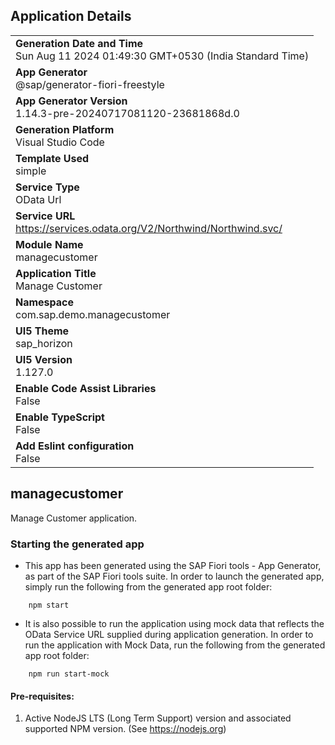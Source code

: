 ## Application Details
|               |
| ------------- |
|**Generation Date and Time**<br>Sun Aug 11 2024 01:49:30 GMT+0530 (India Standard Time)|
|**App Generator**<br>@sap/generator-fiori-freestyle|
|**App Generator Version**<br>1.14.3-pre-20240717081120-23681868d.0|
|**Generation Platform**<br>Visual Studio Code|
|**Template Used**<br>simple|
|**Service Type**<br>OData Url|
|**Service URL**<br>https://services.odata.org/V2/Northwind/Northwind.svc/|
|**Module Name**<br>managecustomer|
|**Application Title**<br>Manage Customer|
|**Namespace**<br>com.sap.demo.managecustomer|
|**UI5 Theme**<br>sap_horizon|
|**UI5 Version**<br>1.127.0|
|**Enable Code Assist Libraries**<br>False|
|**Enable TypeScript**<br>False|
|**Add Eslint configuration**<br>False|

## managecustomer

Manage Customer application.

### Starting the generated app

-   This app has been generated using the SAP Fiori tools - App Generator, as part of the SAP Fiori tools suite.  In order to launch the generated app, simply run the following from the generated app root folder:

```
    npm start
```

- It is also possible to run the application using mock data that reflects the OData Service URL supplied during application generation.  In order to run the application with Mock Data, run the following from the generated app root folder:

```
    npm run start-mock
```

#### Pre-requisites:

1. Active NodeJS LTS (Long Term Support) version and associated supported NPM version.  (See https://nodejs.org)


